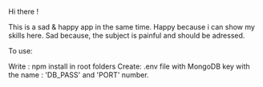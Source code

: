 Hi there !

This is a sad & happy app in the same time.
Happy because i can show my skills here.
Sad because, the subject is painful and should be adressed.

To use:

Write : npm install in root folders
Create: .env file with MongoDB key with the name : 'DB_PASS' and 'PORT' number.